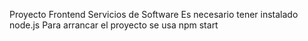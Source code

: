 Proyecto Frontend Servicios de Software
Es necesario tener instalado node.js
Para arrancar el proyecto se usa npm start
